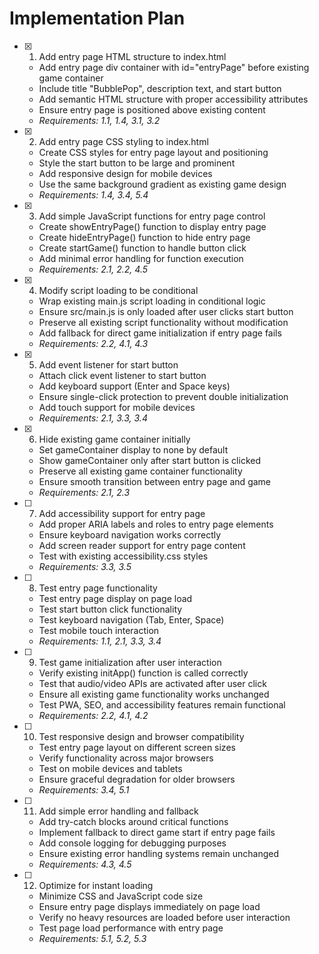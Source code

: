 # Implementation Plan

- [x] 1. Add entry page HTML structure to index.html
  - Add entry page div container with id="entryPage" before existing game container
  - Include title "BubblePop", description text, and start button
  - Add semantic HTML structure with proper accessibility attributes
  - Ensure entry page is positioned above existing content
  - _Requirements: 1.1, 1.4, 3.1, 3.2_

- [x] 2. Add entry page CSS styling to index.html
  - Create CSS styles for entry page layout and positioning
  - Style the start button to be large and prominent
  - Add responsive design for mobile devices
  - Use the same background gradient as existing game design
  - _Requirements: 1.4, 3.4, 5.4_

- [x] 3. Add simple JavaScript functions for entry page control
  - Create showEntryPage() function to display entry page
  - Create hideEntryPage() function to hide entry page
  - Create startGame() function to handle button click
  - Add minimal error handling for function execution
  - _Requirements: 2.1, 2.2, 4.5_

- [x] 4. Modify script loading to be conditional
  - Wrap existing main.js script loading in conditional logic
  - Ensure src/main.js is only loaded after user clicks start button
  - Preserve all existing script functionality without modification
  - Add fallback for direct game initialization if entry page fails
  - _Requirements: 2.2, 4.1, 4.3_

- [x] 5. Add event listener for start button
  - Attach click event listener to start button
  - Add keyboard support (Enter and Space keys)
  - Ensure single-click protection to prevent double initialization
  - Add touch support for mobile devices
  - _Requirements: 2.1, 3.3, 3.4_

- [x] 6. Hide existing game container initially
  - Set gameContainer display to none by default
  - Show gameContainer only after start button is clicked
  - Preserve all existing game container functionality
  - Ensure smooth transition between entry page and game
  - _Requirements: 2.1, 2.3_

- [ ] 7. Add accessibility support for entry page
  - Add proper ARIA labels and roles to entry page elements
  - Ensure keyboard navigation works correctly
  - Add screen reader support for entry page content
  - Test with existing accessibility.css styles
  - _Requirements: 3.3, 3.5_

- [ ] 8. Test entry page functionality
  - Test entry page display on page load
  - Test start button click functionality
  - Test keyboard navigation (Tab, Enter, Space)
  - Test mobile touch interaction
  - _Requirements: 1.1, 2.1, 3.3, 3.4_

- [ ] 9. Test game initialization after user interaction
  - Verify existing initApp() function is called correctly
  - Test that audio/video APIs are activated after user click
  - Ensure all existing game functionality works unchanged
  - Test PWA, SEO, and accessibility features remain functional
  - _Requirements: 2.2, 4.1, 4.2_

- [ ] 10. Test responsive design and browser compatibility
  - Test entry page layout on different screen sizes
  - Verify functionality across major browsers
  - Test on mobile devices and tablets
  - Ensure graceful degradation for older browsers
  - _Requirements: 3.4, 5.1_

- [ ] 11. Add simple error handling and fallback
  - Add try-catch blocks around critical functions
  - Implement fallback to direct game start if entry page fails
  - Add console logging for debugging purposes
  - Ensure existing error handling systems remain unchanged
  - _Requirements: 4.3, 4.5_

- [ ] 12. Optimize for instant loading
  - Minimize CSS and JavaScript code size
  - Ensure entry page displays immediately on page load
  - Verify no heavy resources are loaded before user interaction
  - Test page load performance with entry page
  - _Requirements: 5.1, 5.2, 5.3_
